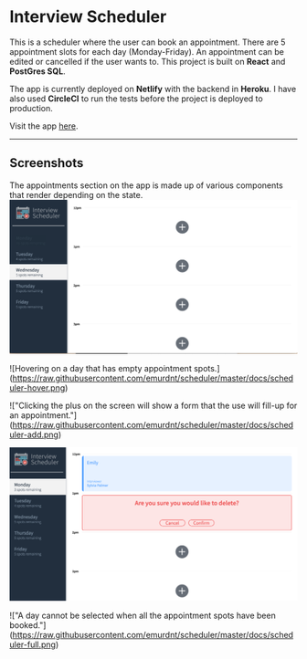# Interview Scheduler

This is a scheduler where the user can book an appointment. There are 5 appointment slots for each day (Monday-Friday). An appointment can be edited or cancelled if the user wants to. This project is built on **React** and **PostGres SQL**. 

The app is currently deployed on **Netlify** with the backend in **Heroku**. I have also used **CircleCI** to run the tests before the project is deployed to production.

Visit the app [here](https://5f597d21f9c9a40007de331c--blissful-lovelace-3f565a.netlify.app).

---
## Screenshots
The appointments section on the app is made up of various components that render depending on the state.
![Empty view of the scheduler. The days are on the left side while the right is occupied by the appointments.](https://raw.githubusercontent.com/emurdnt/scheduler/master/docs/scheduler-empty.png)

![Hovering on a day that has empty appointment spots.]
(https://raw.githubusercontent.com/emurdnt/scheduler/master/docs/scheduler-hover.png)

!["Clicking the plus on the screen will show a form that the use will fill-up for an appointment."]
(https://raw.githubusercontent.com/emurdnt/scheduler/master/docs/scheduler-add.png)

!["An edit and delete button will show when a user hovers over a booked appointment. A confirmation message appears before an appointment is deleted."](https://raw.githubusercontent.com/emurdnt/scheduler/master/docs/scheduler-delete.png)

!["A day cannot be selected when all the appointment spots have been booked."]
(https://raw.githubusercontent.com/emurdnt/scheduler/master/docs/scheduler-full.png)


